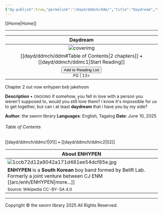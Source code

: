 ```yaml
---
{"dg-publish":true,"permalink":"/dayd/ddmch/ddm/","title":"Daydream","tags":["book"]}
---
```


[[Home\|Home]]

***

|                                                               Daydream                                                                |
| :-----------------------------------------------------------------------------------------------------------------------------------: |
|                                                      ![coverimg](/img/user/dayd/ddmstor/ddmcover.webp)                                                       |
|                                   [[dayd/ddmch/ddm#Table of Contents\|2 chapters]] • [[dayd/ddmch/ddmc1\|Start Reading]]                                    |
| <button id="library-toggle" class="squared-button" onclick="toggleLibrary()">Add to Reading List</button><br><small>PG \| 13+</small> |

<div class="fake-button-container">
 <span class="fake-button">Chapter 2 out now</span>
  <span class="fake-button">enhypen</span>
  <span class="fake-button">bxb</span>
  <span class="fake-button">jakehoon</span>
</div>

**Description** • <small>ONGOING</small>
if somehow, you fell in love with a person you weren't supposed to, would you still love them? 
i know it's impossible for us to get together, but can i at least **daydream** that i have you by my side?

**Author**: the sworn library
**Languages**: English, Tagalog
**Date**: June 10, 2025

###### Table of Contents
[[dayd/ddmch/ddmc1\|01]] • [[dayd/ddmch/ddmc2\|02]]

| About ENHYPEN                                                                                                                 |
| ----------------------------------------------------------------------------------------------------------------------------- |
| ![1ccb72d12a9042a171d481ee54dcf85e.jpg](/img/user/assets/a%20storage/1ccb72d12a9042a171d481ee54dcf85e.jpg)                                                                                     |
| **ENHYPEN** is a **South Korean** boy band formed by Belift Lab. Formerly a joint venture between CJ ENM [[arc/enh/ENHYPEN\|more...]] |
| <small>Source: Wikipedia CC-BY-SA 4.0</small>                                                                                 |

***
Copyright © the sworn library 2025
All Rights Reserved.

<script src="https://starryxoxo.github.io/treeajmgar/src/helpers/user/scripts/list.js"></script> 
<script src="https://starryxoxo.github.io/treeajmgar/src/helpers/user/scripts/ffunction.js"></script>